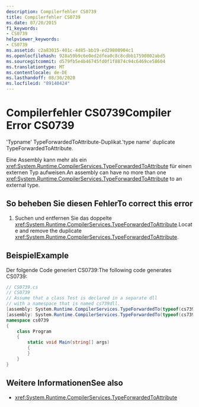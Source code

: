 ```yaml
---
description: Compilerfehler CS0739
title: Compilerfehler CS0739
ms.date: 07/20/2015
f1_keywords:
- CS0739
helpviewer_keywords:
- CS0739
ms.assetid: c2a83015-401c-4d85-bb19-ed29800904c1
ms.openlocfilehash: 928a59b9c6e0ed2dfea0c8c8cdbb17590802abd5
ms.sourcegitcommit: d579fb5e4b46745fd0f1f8874c94c6469ce58604
ms.translationtype: MT
ms.contentlocale: de-DE
ms.lasthandoff: 08/30/2020
ms.locfileid: "89140424"
---
```

# <a name="compiler-error-cs0739"></a><span data-ttu-id="4475b-103">Compilerfehler CS0739</span><span class="sxs-lookup"><span data-stu-id="4475b-103">Compiler Error CS0739</span></span>
<span data-ttu-id="4475b-104">'Typname' TypeForwardedToAttribute-Duplikat.</span><span class="sxs-lookup"><span data-stu-id="4475b-104">'type name' duplicate TypeForwardedToAttribute.</span></span>  
  
 <span data-ttu-id="4475b-105">Eine Assembly kann mehr als ein <xref:System.Runtime.CompilerServices.TypeForwardedToAttribute> für einen externen Typ aufweisen.</span><span class="sxs-lookup"><span data-stu-id="4475b-105">An assembly can have no more than one <xref:System.Runtime.CompilerServices.TypeForwardedToAttribute> to an external type.</span></span>  
  
## <a name="to-correct-this-error"></a><span data-ttu-id="4475b-106">So beheben Sie diesen Fehler</span><span class="sxs-lookup"><span data-stu-id="4475b-106">To correct this error</span></span>  
  
1. <span data-ttu-id="4475b-107">Suchen und entfernen Sie das doppelte <xref:System.Runtime.CompilerServices.TypeForwardedToAttribute>.</span><span class="sxs-lookup"><span data-stu-id="4475b-107">Locate and remove the duplicate <xref:System.Runtime.CompilerServices.TypeForwardedToAttribute>.</span></span>  
  
## <a name="example"></a><span data-ttu-id="4475b-108">Beispiel</span><span class="sxs-lookup"><span data-stu-id="4475b-108">Example</span></span>  
 <span data-ttu-id="4475b-109">Der folgende Code generiert CS0739:</span><span class="sxs-lookup"><span data-stu-id="4475b-109">The following code generates CS0739:</span></span>  
  
```csharp  
// CS0739.cs  
// CS0739  
// Assume that a class Test is declared in a separate dll  
// with a namespace that is named cs739dll.  
[assembly: System.Runtime.CompilerServices.TypeForwardedTo(typeof(cs739dll.Test))]  
[assembly: System.Runtime.CompilerServices.TypeForwardedTo(typeof(cs739dll.Test))]  
namespace cs0739  
{  
    class Program  
    {  
        static void Main(string[] args)  
        {  
        }  
    }  
}  
```  
  
## <a name="see-also"></a><span data-ttu-id="4475b-110">Weitere Informationen</span><span class="sxs-lookup"><span data-stu-id="4475b-110">See also</span></span>

- <xref:System.Runtime.CompilerServices.TypeForwardedToAttribute>
